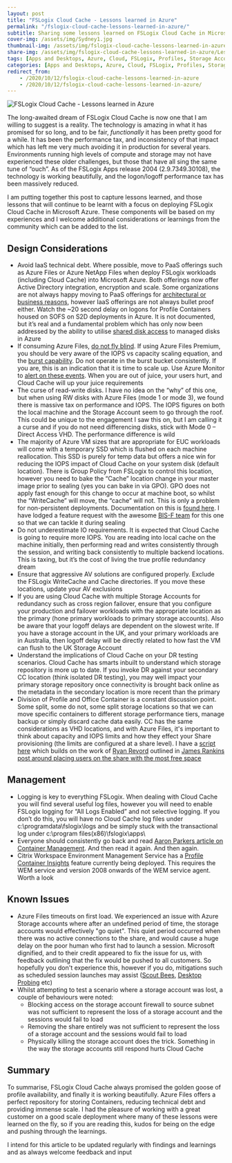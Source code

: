 ```yaml
---
layout: post
title: "FSLogix Cloud Cache - Lessons learned in Azure"
permalink: "/fslogix-cloud-cache-lessons-learned-in-azure/"
subtitle: Sharing some lessons learned on FSLogix Cloud Cache in Microsoft Azure
cover-img: /assets/img/Sydney1.jpg
thumbnail-img: /assets/img/fslogix-cloud-cache-lessons-learned-in-azure/LessonsLearned.jpeg
share-img: /assets/img/fslogix-cloud-cache-lessons-learned-in-azure/LessonsLearned.jpeg
tags: [Apps and Desktops, Azure, Cloud, FSLogix, Profiles, Storage Accounts, Windows]
categories: [Apps and Desktops, Azure, Cloud, FSLogix, Profiles, Storage Accounts, Windows]
redirect_from: 
    - /2020/10/12/fslogix-cloud-cache-lessons-learned-in-azure
    - /2020/10/12/fslogix-cloud-cache-lessons-learned-in-azure/
---
```


![FSLogix Cloud Cache - Lessons learned in Azure]({{site.baseurl}}/assets/img/fslogix-cloud-cache-lessons-learned-in-azure/LessonsLearned.jpeg)

The long-awaited dream of FSLogix Cloud Cache is now one that I am willing to suggest is a reality. The technology is amazing in what it has promised for so long, and to be fair, _functionally_ it has been pretty good for a while. It has been the performance tax, and inconsistency of that impact which has left me very much avoiding it in production for several years. Environments running high levels of compute and storage may not have experienced these older challenges, but those that have all sing the same tune of “ouch”. As of the FSLogix Apps release 2004 (2.9.7349.30108), the technology is working beautifully, and the logon/logoff performance tax has been massively reduced.

I am putting together this post to capture lessons learned, and those lessons that will continue to be learnt with a focus on deploying FSLogix Cloud Cache in Microsoft Azure. These components will be based on my experiences and I welcome additional considerations or learnings from the community which can be added to the list.

## Design Considerations

*   Avoid IaaS technical debt. Where possible, move to PaaS offerings such as Azure Files or Azure NetApp Files when deploy FSLogix workloads (including Cloud Cache) into Microsoft Azure. Both offerings now offer Active Directory integration, encryption and scale. Some organizations are not always happy moving to PaaS offerings for [architectural or business reasons](https://jkindon.com/2020/05/27/navigating-azure-storage-options-for-fslogix-containers/), however IaaS offerings are not always bullet proof either. Watch the ~20 second delay on logons for Profile Containers housed on SOFS on S2D deployments in Azure. It is not documented, but it’s real and a fundamental problem which has only now been addressed by the ability to utilise [shared disk access](https://docs.microsoft.com/en-us/azure/virtual-machines/disks-shared-enable?tabs=azure-cli) to managed disks in Azure
*   If consuming Azure Files, [do not fly blind](https://docs.microsoft.com/en-us/azure/storage/common/storage-monitoring-diagnosing-troubleshooting?toc=/azure/storage/files/toc.json#monitoring-performance). If using Azure Files Premium, you should be very aware of the IOPS vs capacity scaling equation, and the [burst capability](https://docs.microsoft.com/en-us/azure/storage/files/storage-files-planning#understanding-provisioning-for-premium-file-shares). Do not operate in the burst bucket consistently. If you are, this is an indication that it is time to scale up. Use Azure Monitor to [alert on these events](https://docs.microsoft.com/en-us/azure/storage/files/storage-troubleshooting-files-performance#how-to-create-an-alert-if-a-file-share-is-throttled). When you are out of juice, your users hurt, and Cloud Cache will up your juice requirements
*   The curse of read-write disks. I have no idea on the “why” of this one, but when using RW disks with Azure Files (mode 1 or mode 3), we found there is massive tax on performance and IOPS. The IOPS figures on both the local machine and the Storage Account seem to go through the roof. This could be unique to the engagement I saw this on, but I am calling it a curse and if you do not need differencing disks, stick with Mode 0 – Direct Access VHD. The performance difference is wild
*   The majority of Azure VM sizes that are appropriate for EUC workloads will come with a temporary SSD which is flushed on each machine reallocation. This SSD is purely for temp data but offers a nice win for reducing the IOPS impact of Cloud Cache on your system disk (default location). There is Group Policy from FSLogix to control this location, however you need to bake the “Cache” location change in your master image prior to sealing (yes you can bake in via GPO). GPO does not apply fast enough for this change to occur at machine boot, so whilst the “WriteCache” will move, the “cache” will not. This is only a problem for non-persistent deployments. Documentation on this is [found here](https://docs.microsoft.com/en-us/fslogix/cloud-cache-configuration-reference#cloud-cache-disk-registration-settings-overview). I have lodged a feature request with the awesome [BIS-F team](https://github.com/EUCweb/BIS-F) for this one so that we can tackle it during sealing
*   Do not underestimate IO requirements. It is expected that Cloud Cache is going to require more IOPS. You are reading into local cache on the machine initially, then performing read and writes consistently through the session, and writing back consistently to multiple backend locations. This is taxing, but it’s the cost of living the true profile redundancy dream
*   Ensure that aggressive AV solutions are configured properly. Exclude the FSLogix WriteCache and Cache directories. If you move these locations, update your AV exclusions
*   If you are using Cloud Cache with multiple Storage Accounts for redundancy such as cross region failover, ensure that you configure your production and failover workloads with the appropriate location as the primary (hone primary workloads to primary storage accounts). Also be aware that your logoff delays are dependent on the slowest write. If you have a storage account in the UK, and your primary workloads are in Australia, then logoff delay will be directly related to how fast the VM can flush to the UK Storage Account
*   Understand the implications of Cloud Cache on your DR testing scenarios. Cloud Cache has smarts inbuilt to understand which storage repository is more up to date. If you invoke DR against your secondary CC location (think isolated DR testing), you may well impact your primary storage repository once connectivity is brought back online as the metadata in the secondary location is more recent than the primary
*   Division of Profile and Office Container is a constant discussion point. Some split, some do not, some split storage locations so that we can move specific containers to different storage performance tiers, manage backup or simply discard cache data easily. CC has the same considerations as VHD locations, and with Azure Files, it's important to think about capacity and IOPS limits and how they effect your Share provisioning (the limits are configured at a share level). I have a [script here](https://github.com/JamesKindon/Citrix/blob/master/FSLogix/DistributeContainerShares.ps1) which builds on the work of [Ryan Revord](https://twitter.com/rsrevord) outlined in [James Rankins post around placing users on the share with the most free space](https://james-rankin.com/articles/spreading-users-over-multiple-file-shares-with-fslogix-profile-containers/)

## Management

*   Logging is key to everything FSLogix. When dealing with Cloud Cache you will find several useful log files, however you will need to enable FSLogix logging for “All Logs Enabled” and not selective logging. If you don’t do this, you will have no Cloud Cache log files under c:\programdata\fslogix\logs and be simply stuck with the transactional log under c:\program files(x86)\fslogix\apps\
*   Everyone should consistently go back and read [Aaron Parkers article on Container Management](https://stealthpuppy.com/fslogix-containers-capacity/). And then read it again. And then again.
*   Citrix Workspace Environment Management Service has a [Profile Container Insights](https://docs.citrix.com/en-us/workspace-environment-management/service/user-interface-description/monitoring.html#profile-container-insights) feature currently being deployed. This requires the WEM service and version 2008 onwards of the WEM service agent. Worth a look

## Known Issues

*   Azure Files timeouts on first load. We experienced an issue with Azure Storage accounts where after an undefined period of time, the storage accounts would effectively "go quiet". This quiet period occurred when there was no active connections to the share, and would cause a huge delay on the poor human who first had to launch a session. Microsoft dignified, and to their credit appeared to fix the issue for us, with feedback outlining that the fix would be pushed to all customers. So hopefully you don't experience this, however if you do, mitigations such as scheduled session launches may assist ([Scout Bees](https://scoutbees.io/), [Desktop Probing](https://docs.citrix.com/en-us/citrix-virtual-apps-desktops/director/troubleshoot-deployments/applications/desktop-probing.html) etc)
*   Whilst attempting to test a scenario where a storage account was lost, a couple of behaviours were noted:
    *   Blocking access on the storage account firewall to source subnet was not sufficient to represent the loss of a storage account and the sessions would fail to load
    *   Removing the share entirely was not sufficient to represent the loss of a storage account and the sessions would fail to load
    *   Physically killing the storage account does the trick. Something in the way the storage accounts still respond hurts Cloud Cache

## Summary

To summarise, FSLogix Cloud Cache always promised the golden goose of profile availability, and finally it is working beautifully. Azure Files offers a perfect repository for storing Containers, reducing technical debt and providing immense scale. I had the pleasure of working with a great customer on a good scale deployment where many of these lessons were learned on the fly, so if you are reading this, kudos for being on the edge and pushing through the learnings.

I intend for this article to be updated regularly with findings and learnings and as always welcome feedback and input

